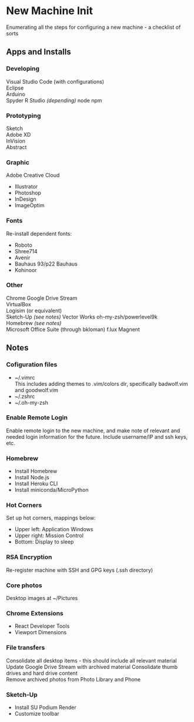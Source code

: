 # New Machine Init
Enumerating all the steps for configuring a new machine - a checklist of sorts  

## Apps and Installs

### Developing 
Visual Studio Code (with configurations)  
Eclipse   
Arduino   
Spyder 
R Studio *(depending)*
node 
npm 

### Prototyping 
Sketch  
Adobe XD   
InVision    
Abstract  

### Graphic
Adobe Creative Cloud  
- Illustrator   
- Photoshop   
- InDesign   
- ImageOptim

### Fonts 
Re-install dependent fonts:  
- Roboto
- Shree714
- Avenir 
- Bauhaus 93/p22 Bauhaus
- Kohinoor

### Other 
Chrome
Google Drive Stream  
VirtualBox  
Logisim (or equivalent)  
Sketch-Up *(see notes)*
Vector Works
oh-my-zsh/powerlevel9k  
Homebrew *(see notes)*  
Microsoft Office Suite (through bkloman)
f.lux
Magnent 

## Notes 
### Cofiguration files
- ~/.vimrc  
This includes adding themes to .vim/colors dir, specifically badwolf.vim and goodwolf.vim
- ~/.zshrc  
- ~/.oh-my-zsh

### Enable Remote Login 
Enable remote login to the new machine, and make note of relevant and needed login information for the future. Include username/IP and ssh keys, etc.

### Homebrew
- Install Homebrew 
- Install Node.js 
- Install Heroku CLI 
- Install miniconda/MicroPython 

### Hot Corners 
Set up hot corners, mappings below:
- Upper left: Application Windows   
- Upper right: Mission Control  
- Bottom: Display to sleep

### RSA Encryption 
Re-register machine with SSH and GPG keys (.ssh directory)

### Core photos 
Desktop images at ~/Pictures 

### Chrome Extensions
- React Developer Tools 
- Viewport Dimensions

### File transfers
Consolidate all desktop items - this should include all relevant material   
Update Google Drive Stream with archived material 
Consolidate thumb drives and hard drive content  
Remove archived photos from Photo Library and Phone

### Sketch-Up 
- Install SU Podium Render 
- Customize toolbar 